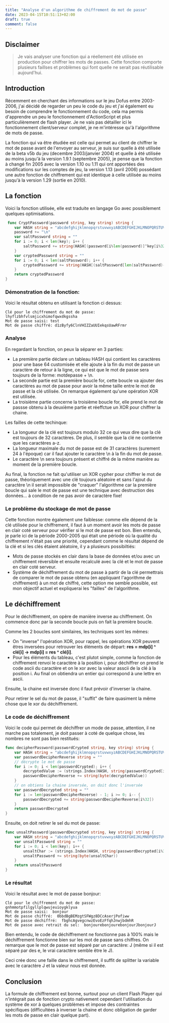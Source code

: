 ```yaml
---
title: "Analyse d'un algorithme de chiffrement de mot de passe"
date: 2023-04-15T10:51:13+02:00
draft: true
comment: false
---
```


## Disclaimer

> Je vais analyser une fonction qui a réellement été utilisée en production pour chiffrer les mots de passes. Cette fonction comporte plusieurs faillses et problèmes qui font quelle ne serait pas réutilisable aujourd'hui.

 ## Introduction

 Récemment en cherchant des informations sur le jeu Dofus entre 2003-2006, j'ai décidé de regarder un peu le code du jeu et j'ai également eu besoin de comprendre le fonctionnement du code, cela ma permis d'apprendre un peu le fonctionnement d'ActionScript et plus particulièrement de flash player. Je ne vais pas détailler ici le fonctionnement client/serveur complet, je ne m'intéresse qu'à l'algorithme de mots de passe.  
 
 La fonction qui va être étudiée est celle qui permet au client de chiffrer le mot de passe avant de l'envoyer au serveur, je suis sur quelle à été utilisée de la beta v5b du jeu (decembre 2003/janvier 2004) et quelle à été utilisée au moins jusqu'à la version 1.9.1 (septembre 2005), je pense que la fonction à changé fin 2005 avec la version 1.10 ou 1.11 qui ont apportées des modifications sur les comptes de jeu, la version 1.13 (avril 2006) possédant une autre fonction de chiffrement qui est identique à celle utilisée au moins jusqu'à la version 1.29 (sortie en 2010).

 ## La fonction

 Voici la fonction utilisée, elle est traduite en langage Go avec possiblement quelques optimisations.
```go
 func CryptPassword(password string, key string) string {
	var HASH string = "abcdefghijklmnopqrstuvwxyzABCDEFGHIJKLMNOPQRSTUVWXYZ0123456789-_"
	password += "\n"
	var saltPassword string = ""
	for i := 0; i < len(key); i++ {
		saltPassword += string(HASH[(password[i%len(password)]^key[i%32])%64])
	}
	var cryptedPassword string = ""
	for i := 0; i < len(saltPassword); i++ {
		cryptedPassword += string(HASH[(saltPassword[len(saltPassword)-i-1]^key[(i+8)%32])%64])
	}
	return cryptedPassword
}
```

### **Démonstration de la fonction:**

Voici le résultat obtenu en utilisant la fonction ci dessus:

``` 
Clé pour le chiffrement du mot de passe: lhyflzbhfvlsmjicxhimofqwxdkgssha  
Mot de passe saisi: test  
Mot de passe chiffré: d1zByfy6ClnVHIZZaUUIekqsUawRFrmr
```

### **Analyse**
En regardant la fonction, on peux la séparer en 3 parties:
- La première partie déclare un tableau HASH qui contient les caractères pour une base 64 customisée et elle ajoute à la fin du mot de passe un caractère de retour à la ligne, ce qui est que le mot de passe sera toujours de la forme: motdepasse + \n.
- La seconde partie est la première boucle for, cette boucle va ajouter des caractères au mot de passe pour avoir la même taille entre le mot de passe et la clé utilisée. On remarque également qu'une opération XOR est utilisée.
- La troisième partie concerne la troisième boucle for, elle prend le mot de passse obtenu à la deuxième partie et réeffctue un XOR pour chiffrer la chaine.   

Les failles de cette techinque:
- La longueur de la clé est toujours modulo 32 ce qui veux dire que la clé est toujours de 32 caractères. De plus, il semble que la clé ne contienne que les caractères a-z.
- La longueur maximale du mot de passe est de 31 caractères (surement 24 à l'époque) car il faut ajouter le caractère \n à la fin du mot de passe.
- Le caractère \n sera toujours présent et chiffré de la même manière au moment de la première boucle.  

Au final, la fonction ne fait qu'utiliser un XOR cypher pour chiffrer le mot de passe, théoriquement avec une clé toujours aléatoire et sans l'ajout du caractère \n il serait impossible de "craquer" l'algorithme car la première boucle qui sale le mot de passe est une technique avec destruction des données... à condition de ne pas avoir de caractère fixe!  

### **Le problème du stockage de mot de passe**

Cette fonction montre également une faiblesse: comme elle dépend de la clé utilisée pour le chiffrement, il faut à un moment avoir les mots de passe en clair coté serveur pour vérifier si le mot de passe est bon. Bien entendu, je parle ici de la période 2000-2005 qui était une période où la qualité du  chiffrement n'était pas une priorité, cependant comme le résultat dépend de la clé et si les clés étaient aléatoire, il y a plusieurs possibiltiés:
- Mots de passe stockés en clair dans la base de données et/ou avec un chiffrement réversible et ensuite recalculé avec la clé et le mot de passe en clair coté serveur.
- Système de déchiffrement du mot de passe à partir de la clé permettrais de comparer le mot de passe obtenu (en appliquant l'agorithme de chiffrement) à un mot de chiffré, cette option me semble possible, est mon objectif actuel et expliquerai les "failles" de l'algorithme.


## Le déchiffrement

Pour le déchiffrement, on opère de manière inverse au chiffrement. On commence donc par la seconde boucle puis on fait la première boucle.  

Comme les 2 boucles sont similaires, les techniques sont les mêmes:
- On "inverse" l'opération XOR, pour rappel, les opérations XOR peuvent êtres inversées pour retrouver les éléments de départ: **res = mdp[i] ^ clé[i] -> mdp[i] = res ^ clé[i]**.
- Pour les éléments du tableau, c'est plutot simple, comme la fonction de chiffrement renvoi le caractère à la position i, pour déchiffrer on prend le code ascii du caractère et on le xor avec la valeur asscii de la clé à la position i. Au final on obtiendra un entier qui correspond à une lettre en ascii.

Ensuite, la chaine est inversée donc il faut prévoir d'inverser la chaine.

Pour retirer le sel du mot de passe, il "suffit" de faire quasiment la même chose que le xor du déchiffrement.

### Le code de déchiffrement

Voici le code qui permet de déchiffrer un mode de passe, attention, il ne marche pas totalement, je doit passer à coté de quelque chose, les nombres ne sont pas bien restitués:

```go
func decipherPassword(passwordCrypted string, key string) string {
	var HASH string = "abcdefghijklmnopqrstuvwxyzABCDEFGHIJKLMNOPQRSTUVWXYZ0123456789-_"
	var passwordDecipherReverse string = ""
	// décrypte le mot de passe
	for i := 0; i < len(passwordCrypted); i++ {
		decryptedValue := (strings.Index(HASH, string(passwordCrypted[i])) % 64) ^ int(key[(i+8)%32])
		passwordDecipherReverse += string(byte(decryptedValue))
	}
	// on obtiens la chaine inversée, on doit donc l'inversée
	var passwordDecrypted string = ""
	for i := len(passwordDecipherReverse) - 1; i >= 0; i-- {
		passwordDecrypted += string(passwordDecipherReverse[i%32])
	}
	return passwordDecrypted
}
```

Ensuite, on doit retirer le sel du mot de passe:
```go
func unsaltPassword(passwordDecrypted string, key string) string {
	var HASH string = "abcdefghijklmnopqrstuvwxyzABCDEFGHIJKLMNOPQRSTUVWXYZ0123456789-_"
	var unsaltPassword string = ""
	for i := 0; i < len(key); i++ {
		unsaltChar := (strings.Index(HASH, string(passwordDecrypted[i%32])) % 64) ^ int(key[i%32])
		unsaltPassword += string(byte(unsaltChar))
	}
	return unsaltPassword
}
```

### Le résultat

Voici le résultat avec le mot de passe bonjour:

```
Clé pour le chiffrement du mot de passe:  gnhmmotpfilgyllplqwujeuioygklyua
Mot de passe saisi:  bonjour
Mot de passe chiffré:  0bbdBgBEMzgtSFWgz8DCcAserjPofiww
Mot de passe déchiffré:  fbghcAgvegcnwzEvoEzFfqhJnwjbdmhR
Mot de passe avec retrait du sel:  bonjourebonjourebonjourJbonjourJ
```

Bien entendu, le code de déchiffrement ne fonctionne pas à 100% mais le déchiffrement fonctionne bien sur les mot de passe sans chiffres. On remarque que le mot de passe est séparé par un caractère: J (même si il est séparé par des e, le vrai caractère semble être le J).

Ceci crée donc une faille dans le chiffrement, il suffit de splitter la variable avec le caractère J et la valeur nous est donnée.

## Conclusion

La formule de chiffrement est bonne, surtout pour un client Flash Player qui n'intégrait pas de fonction crypto nativement cependant l'utilisation du système de xor à quelques problèmes et impose des contraintes spécifiques (difficultées à inverser la chaine et donc obligation de garder les mots de passe en clair quelque part).